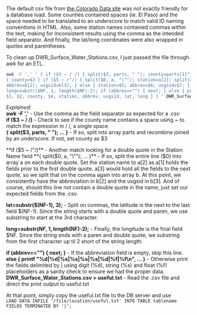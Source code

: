 The default csv file from [the Colorado Data site](https://data.colorado.gov/) was not exactly friendly for a database load. Some counties contained spaces (ie. El Paso) and the space needed to be translated to an underscore to match valid ID naming conventions in HTML. Also, some station names contained commas within the text, making for inconsistent results using the comma as the intended field separator. And finally, the lat/long coordinates were also wrapped in quotes and parentheses.

To clean up DWR_Surface_Water_Stations.csv, I just passed the file through awk for an ETL.

```bash
awk -F ',' ' { if ($3 ~ / /) { split($3, parts, " "); county=parts[1]"_"parts[2]; } else  
{ county=$3 } if ($5 ~ /"/) { split($0, a, "\""); station=a[2]; split(a[3], b, ",");  
abbrev=b[2]; usgsid=b[3]; } else { station=$5; abbrev=$6; usgsid=$7; } lat=substr($(NF-1), 3);  
long=substr($NF, 1, length($NF)-2); if (abbrev=="") { next; } else { printf "%d|%d|%s|%s|%s|%s|%d|%f|%f\n",  
$1, $2, county, $4, station, abbrev, usgsid, lat, long } } ' DWR_Surface_Water_Stations.csv > useful.txt
```

*Explained:*  
**awk -F ','** - Use the comma as the field separator as expected for a .csv  
**if ($3 ~ / /)** - Check to see if the county name contains a space using ~ to match the expression in / /, a single space  
**{ split($3, parts, " "); ... }** - If so, split into array parts and recombine joined by an underscore.  If not, set county as $3

**if ($5 ~ /"/)** - Another match looking for a double quote in the Station Name field  
**{ split($0, a, "\""); ... }** - If so, split the entire line ($0) into array a on each double quote. Set the station name to a[2] as a[1] holds the fields prior to the first double quote. a[3] would hold all the fields to the next quote, so we split that on the comma again into array b. At this point, we consistently have the abbreviation in b[2] and the usgsid in b[3]. And of course, should this line not contain a double quote in the name, just set our expected fields from the .csv.

**lat=substr($(NF-1), 3);** - Split on commas, the latitude is the next to the last field $(NF-1). Since the string starts with a double quote and paren, we use substring to start at the 3rd character.

**long=substr($NF, 1, length($NF)-2);** - Finally, the longitude is the final field $NF. Since the string ends with a paren and double quote, we substring from the first character up til 2 short of the string length.

**if (abbrev=="") { next; }** - If the abbreviation field is empty, skip this line.  
**else { printf "%d|%d|%s|%s|%s|%s|%d|%f|%f\n", ... }** - Otherwise print the fields delimited by | using digit (%d), string (%s) and float (%f) placeholders as a sanity check to ensure we had the proper data.  
**DWR_Surface_Water_Stations.csv > useful.txt** - Read the .csv file and direct the print output to useful.txt

At that point, simply copy the useful.txt file to the DB server and use  
```LOAD DATA INFILE '/file/location/useful.txt' INTO TABLE tablename FIELDS TERMINATED BY '|';```
